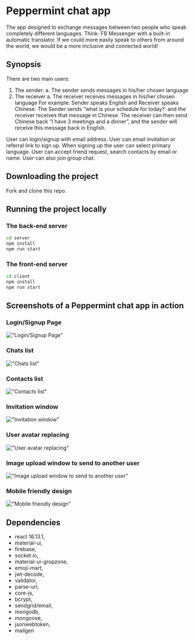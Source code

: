 # Peppermint chat app

The app designed to exchange messages between two people who speak completely different languages. Think: FB Messenger with a built-in automatic translator. If we could more easily speak to others from around the world, we would be a more inclusive and connected world!

## Synopsis

There are two main users:
1. The sender:
a. The sender sends messages in his/her chosen language
2. The receiver
a. The receiver receives messages in his/her chosen language
For example: Sender speaks English and Receiver speaks Chinese. The Sender sends “what is your schedule for today?: and the receiver receives that message in Chinese. The receiver can then send Chinese back “I have 3 meetings and a dinner”, and the sender will receive this message back in English.

User can login/signup with email address. User can email invitation or referral link to sign up. When signing up the user can select primary language. User can accept friend request, search contacts by email or name. User can also join group chat.

## Downloading the project

Fork and clone this repo.

## Running the project locally

### The back-end server

```sh
cd server
npm install
npm run start
```
### The front-end server

```sh
cd client
npm install
npm run start
```

## Screenshots of a Peppermint chat app in action

### Login/Signup Page

!["Login/Signup Page"](https://github.com/hatchways/team-peppermint/blob/add-readme/client/public/images/signup-page.png?raw=true)

### Chats list

!["Chats list"](https://github.com/hatchways/team-peppermint/blob/add-readme/client/public/images/chats.png?raw=true)

### Contacts list

!["Contacts list"](https://github.com/hatchways/team-peppermint/blob/add-readme/client/public/images/contacts.png?raw=true)

### Invitation window

!["Invitation window"](https://github.com/hatchways/team-peppermint/blob/add-readme/client/public/images/invitation-window.png?raw=true)

### User avatar replacing

!["User avatar replacing"](https://github.com/hatchways/team-peppermint/blob/add-readme/client/public/images/user-image-replace-window.png?raw=true)

### Image upload window to send to another user

!["Image upload window to send to another user"](https://github.com/hatchways/team-peppermint/blob/add-readme/client/public/images/upload-window.png?raw=true)

### Mobile friendly design

!["Mobile friendly design"](https://github.com/hatchways/team-peppermint/blob/add-readme/client/public/images/mobile-friendly-design.png?raw=true)

## Dependencies

- react 16.13.1,
- material-ui,
- firebase,
- socket.io,
- material-ui-gropzone,
- emoji-mart,
- jwt-decode,
- validator,
- parse-url,
- core-js,
- bcrypt,
- sendgrid/email,
- mongodb,
- mongoose,
- jsonwebtoken,
- mailgen